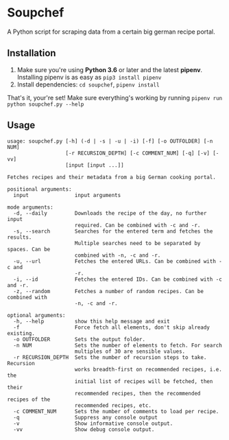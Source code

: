 # Soupchef

A Python script for scraping data from a certain big german recipe portal.



## Installation

1. Make sure you're using **Python 3.6** or later and the latest **pipenv**. Installing pipenv is as easy as `pip3 install pipenv`
2. Install dependencies: `cd soupchef`, `pipenv install`

That's it, your're set! Make sure everything's working by running `pipenv run python soupchef.py --help`



## Usage

```
usage: soupchef.py [-h] (-d | -s | -u | -i) [-f] [-o OUTFOLDER] [-n NUM]
                   [-r RECURSION_DEPTH] [-c COMMENT_NUM] [-q] [-v] [-vv]
                   [input [input ...]]

Fetches recipes and their metadata from a big German cooking portal.

positional arguments:
  input               input arguments

mode arguments:
  -d, --daily         Downloads the recipe of the day, no further input
                      required. Can be combined with -c and -r.
  -s, --search        Searches for the entered term and fetches the results.
                      Multiple searches need to be separated by spaces. Can be
                      combined with -n, -c and -r.
  -u, --url           Fetches the entered URLs. Can be combined with -c and
                      -r.
  -i, --id            Fetches the entered IDs. Can be combined with -c and -r.
  -z, --random        Fetches a number of random recipes. Can be combined with
                      -n, -c and -r.

optional arguments:
  -h, --help          show this help message and exit
  -f                  Force fetch all elements, don't skip already existing.
  -o OUTFOLDER        Sets the output folder.
  -n NUM              Sets the number of elements to fetch. For search
                      multiples of 30 are sensible values.
  -r RECURSION_DEPTH  Sets the number of recursion steps to take. Recursion
                      works breadth-first on recommended recipes, i.e. the
                      initial list of recipes will be fetched, then their
                      recommended recipes, then the recommended recipes of the
                      recommended recipes, etc.
  -c COMMENT_NUM      Sets the number of comments to load per recipe.
  -q                  Suppress any console output
  -v                  Show informative console output.
  -vv                 Show debug console output.

```
